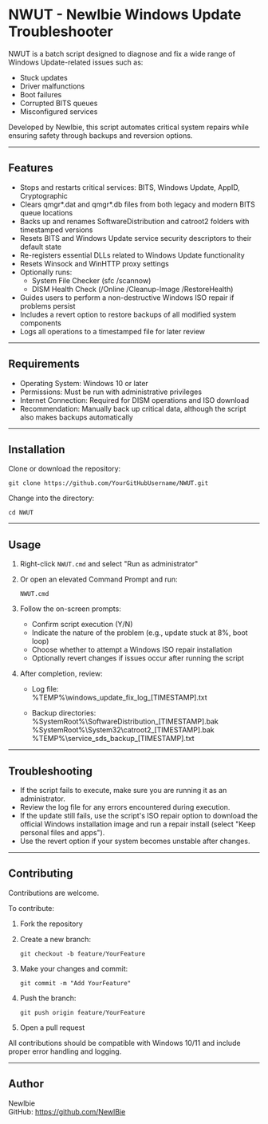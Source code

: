 # NWUT - Newlbie Windows Update Troubleshooter

NWUT is a batch script designed to diagnose and fix a wide range of Windows Update-related issues such as:

- Stuck updates
- Driver malfunctions
- Boot failures
- Corrupted BITS queues
- Misconfigured services

Developed by Newlbie, this script automates critical system repairs while ensuring safety through backups and reversion options.

---

## Features

- Stops and restarts critical services: BITS, Windows Update, AppID, Cryptographic
- Clears qmgr*.dat and qmgr*.db files from both legacy and modern BITS queue locations
- Backs up and renames SoftwareDistribution and catroot2 folders with timestamped versions
- Resets BITS and Windows Update service security descriptors to their default state
- Re-registers essential DLLs related to Windows Update functionality
- Resets Winsock and WinHTTP proxy settings
- Optionally runs:
  - System File Checker (sfc /scannow)
  - DISM Health Check (/Online /Cleanup-Image /RestoreHealth)
- Guides users to perform a non-destructive Windows ISO repair if problems persist
- Includes a revert option to restore backups of all modified system components
- Logs all operations to a timestamped file for later review

---

## Requirements

- Operating System: Windows 10 or later
- Permissions: Must be run with administrative privileges
- Internet Connection: Required for DISM operations and ISO download
- Recommendation: Manually back up critical data, although the script also makes backups automatically

---

## Installation

Clone or download the repository:

    git clone https://github.com/YourGitHubUsername/NWUT.git

Change into the directory:

    cd NWUT

---

## Usage

1. Right-click `NWUT.cmd` and select "Run as administrator"
2. Or open an elevated Command Prompt and run:

       NWUT.cmd

3. Follow the on-screen prompts:
   - Confirm script execution (Y/N)
   - Indicate the nature of the problem (e.g., update stuck at 8%, boot loop)
   - Choose whether to attempt a Windows ISO repair installation
   - Optionally revert changes if issues occur after running the script

4. After completion, review:

   - Log file:  
     %TEMP%\windows_update_fix_log_[TIMESTAMP].txt

   - Backup directories:  
     %SystemRoot%\SoftwareDistribution_[TIMESTAMP].bak  
     %SystemRoot%\System32\catroot2_[TIMESTAMP].bak  
     %TEMP%\service_sds_backup_[TIMESTAMP].txt

---

## Troubleshooting

- If the script fails to execute, make sure you are running it as an administrator.
- Review the log file for any errors encountered during execution.
- If the update still fails, use the script's ISO repair option to download the official Windows installation image and run a repair install (select "Keep personal files and apps").
- Use the revert option if your system becomes unstable after changes.

---

## Contributing

Contributions are welcome.

To contribute:

1. Fork the repository
2. Create a new branch:

       git checkout -b feature/YourFeature

3. Make your changes and commit:

       git commit -m "Add YourFeature"

4. Push the branch:

       git push origin feature/YourFeature

5. Open a pull request

All contributions should be compatible with Windows 10/11 and include proper error handling and logging.

---

## Author

Newlbie  
GitHub: https://github.com/NewlBie
